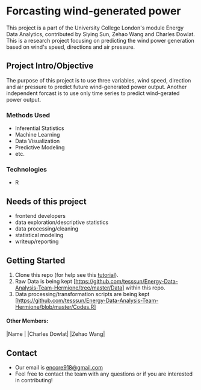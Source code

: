# Forcasting wind-generated power
This project is a part of the University College London's module Energy Data Analytics, contributed by Siying Sun, Zehao Wang and Charles Dowlat.
This is a research project focusing on predicting the wind power generation based on wind's speed, directions and air pressure.

## Project Intro/Objective
The purpose of this project is to use three variables, wind speed, direction and air pressure to predict future wind-generated power output. Another independent forcast is to use only time series to predict wind-gerated power output.

### Methods Used
* Inferential Statistics
* Machine Learning
* Data Visualization
* Predictive Modeling
* etc.

### Technologies
* R 

## Needs of this project

- frontend developers
- data exploration/descriptive statistics
- data processing/cleaning
- statistical modeling
- writeup/reporting

## Getting Started

1. Clone this repo (for help see this [tutorial](https://help.github.com/articles/cloning-a-repository/)).
2. Raw Data is being kept [https://github.com/tesssun/Energy-Data-Analysis-Team-Hermione/tree/master/Data] within this repo.
3. Data processing/transformation scripts are being kept [https://github.com/tesssun/Energy-Data-Analysis-Team-Hermione/blob/master/Codes.R]




#### Other Members:

|Name     |
|Charles Dowlat|
|Zehao Wang|

## Contact
* Our email is encore918@gmail.com
* Feel free to contact the team with any questions or if you are interested in contributing!
